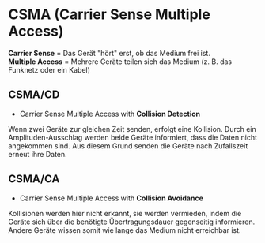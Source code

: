 # CSMA (Carrier Sense Multiple Access)

**Carrier Sense** = Das Gerät "hört" erst, ob das Medium frei ist.  
**Multiple Access** = Mehrere Geräte teilen sich das Medium (z. B. das Funknetz oder ein Kabel)

## CSMA/CD

- Carrier Sense Multiple Access with **Collision Detection**

Wenn zwei Geräte zur gleichen Zeit senden, erfolgt eine Kollision. Durch ein Amplituden-Ausschlag werden beide Geräte informiert, dass die Daten nicht angekommen sind. Aus diesem Grund senden die Geräte nach Zufallszeit erneut ihre Daten.

## CSMA/CA

- Carrier Sense Multiple Access with **Collision Avoidance**

Kollisionen werden hier nicht erkannt, sie werden vermieden, indem die Geräte sich über die benötigte Übertragungsdauer gegenseitig informieren. Andere Geräte wissen somit wie lange das Medium nicht erreichbar ist.
